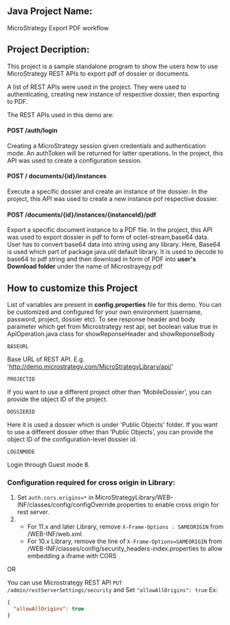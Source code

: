 ## Java Project Name:
MicroStrategy Export PDF workflow

## Project Decription:
This project is a sample standalone program to show the users how to use MicroStrategy REST APIs to export pdf of dossier or documents. 

A list of REST APIs were used in the project. They were used to authenticating, creating new instance of respective dossier, then exporting to PDF. 

The REST APIs used in this demo are:
#### POST /auth/login 
Creating a MicroStrategy session given credentials and authentication mode. An authToken will be returned for latter operations.
In the project, this API was used to create a configuration session.

#### POST / documents/{id}/instances
Execute a specific dossier and create an instance of the dossier.
In the project, this API was used to create a new instance pof respective dossier.

#### POST /documents/{id}/instances/{instanceId}/pdf
Export a specific document instance to a PDF file.
In the project, this API was used to export dossier in pdf to form of octet-stream,base64 data. User has to convert base64 data into string using any library. Here, Base64 is used which part of package java.util default library.  It is used to decode to base64 to pdf string and then download in form of PDF into **user's Download folder** under the name of Microstrayegy.pdf


## How to customize this Project 
List of variables are present in **config.properties** file for this demo. You can be customized and configured for your own environment (username, password, project, dossier etc).
To see response header and body parameter which get from Microstrategy rest api, set boolean value true in ApiOperation.java class for showReponseHeader and showReponseBody  

```
BASEURL
```
Base URL of REST API. E.g. 'http://demo.microstrategy.com/MicroStrategyLibrary/api/'

```
PROJECTID
```
If you want to use a different project other than ‘MobileDossier’, you can provide the object ID of the project.
```
DOSSIERID
```
Here it is used a dossier which is under 'Public Objects' folder. If you want to use a different dossier other than ‘Public Objects’, you can provide the object ID of the configuration-level dossier id.
```
LOGINMODE
```
Login through Guest mode 8.



### Configuration required for cross origin in Library:
1. Set `auth.cors.origins=*` in MicroStrategyLibrary/WEB-INF/classes/config/configOverride.properties to enable cross origin for rest server.
2. - For 11.x and later Library, remove `X-Frame-Options : SAMEORIGIN` from <MicroStrategyLibrary-Installation-Directory>/WEB-INF/web.xml 
   - For 10.x Library, remove the line of `X-Frame-Options=SAMEORIGIN` from <MicroStrategyLibrary-Installation-Directory>/WEB-INF/classes/config/security_headers-index.properties to allow embedding a iframe with CORS

OR

You can use Microstrategy REST API `PUT /admin/restServerSettings/security` and Set `"allowAllOrigins": true`
Ex:

```json
{
  "allowAllOrigins": true
}
```
